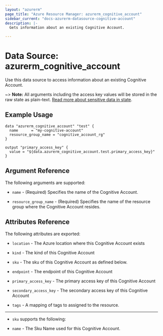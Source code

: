 ```yaml
---
layout: "azurerm"
page_title: "Azure Resource Manager: azurerm_cognitive_account"
sidebar_current: "docs-azurerm-datasource-cognitive-account"
description: |-
  Gets information about an existing Cognitive Account.

---
```


# Data Source: azurerm_cognitive_account

Use this data source to access information about an existing Cognitive Account.

~> **Note:** All arguments including the access key values will be stored in the raw state as plain-text.
[Read more about sensitive data in state](/docs/state/sensitive-data.html).

## Example Usage

```hcl
data "azurerm_cognitive_account" "test" {
  name      = "my-cognitive-account"
  resource_group_name = "cognitive_account_rg"
}

output "primary_access_key" {
  value = "${data.azurerm_cognitive_account.test.primary_access_key}"
}
```
## Argument Reference

The following arguments are supported:

* `name` - (Required) Specifies the name of the Cognitive Account.

* `resource_group_name` - (Required) Specifies the name of the resource group where the Cognitive Account resides.

## Attributes Reference

The following attributes are exported:

* `location` - The Azure location where this Cognitive Account exists

* `kind` - The kind of this Cognitive Account

* `sku` - The sku of this Cognitive Account as defined below.

* `endpoint` - The endpoint of this Cognitive Account

* `primary_access_key` - The primary access key of this Cognitive Account

* `secondary_access_key` - The secondary access key of this Cognitive Account

* `tags` - A mapping of tags to assigned to the resource.

---

* `sku` supports the following:

* `name` - The Sku Name used for this Cognitive Account.
